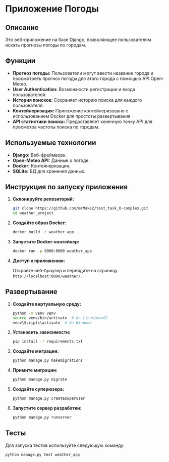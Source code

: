 # Приложение Погоды

## Описание

Это веб-приложение на базе Django, позволяющее пользователям искать прогнозы погоды по городам.

## Функции

*   **Прогноз погоды:** Пользователи могут ввести название города и просмотреть прогноз погоды для этого города с помощью API Open-Meteo.
*   **User Authentication:**  Возможности регистрации и входа пользователей.
*   **История поисков:** Сохраняет историю поиска для каждого пользователя.
*   **Контейнеризация:** Приложение контейнеризовано с использованием Docker для простоты развертывания.
*   **API статистики поиска:** Предоставляет конечную точку API для просмотра частоты поиска по городам.

## Используемые технологии

*   **Django:** Веб-фреймворк.
*   **Open-Meteo API:** Данные о погоде.
*   **Docker:** Контейнеризация.
*   **SQLite:** БД для хранения данных.

## Инструкция по запуску приложения

1.  **Склонируйте репозиторий:**

    ```bash
    git clone https://github.com/mrMaks2/test_task_O-complex.git
    cd weather_project
    ```

2.  **Создайте образ Docker:**

    ```bash
    docker build -t weather_app .
    ```

3.  **Запустите Docker-контейнер:**

    ```bash
    docker run -p 8000:8000 weather_app
    ```

4.  **Доступ к приложению:**

    Откройте веб-браузер и перейдите на страницу `http://localhost:8000/weather/`.

## Развертывание

1.  **Создайте виртуальную среду:**

    ```bash
    python -m venv venv
    source venv/bin/activate  # On Linux/macOS
    venv\Scripts\activate  # On Windows
    ```

2.  **Установить зависимости:**

    ```bash
    pip install -r requirements.txt
    ```

3.  **Создайте миграции:**

    ```bash
    python manage.py makemigrations
    ```


4.  **Примите миграции:**

    ```bash
    python manage.py migrate
    ```

5.  **Создайте суперюзера:**

    ```bash
    python manage.py createsuperuser
    ```

6.  **Запустите сервер разработки:**

    ```bash
    python manage.py runserver
    ```

## Тесты

Для запуска тестов используйте следующую команду:

    python manage.py test weather_app
